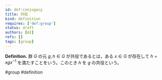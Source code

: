 ```yaml
---
id: def:conjugacy
title: 共役
kind: definition
requires: ['def:group']
status: draft
authors: [AI]
refs: []
tags: [group]
---
```


**Definition.** 群 $G$ の元 $g,h\in G$ が共役であるとは，ある $x\in G$ が存在して $h=xgx^{-1}$ を満たすことをいう。このとき $h$ を $g$ の共役という。

#group #definition
